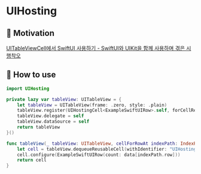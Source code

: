 # UIHosting

## 🚀 Motivation
[UITableViewCell에서 SwiftUI 사용하기 - SwiftUI와 UIKit을 함께 사용하며 겪은 시행착오](https://medium.com/@hongseongho/uitableviewcell%EC%97%90%EC%84%9C-swiftui-%EC%82%AC%EC%9A%A9%ED%95%98%EA%B8%B0-43321a9e9e90)

## 🧰 How to use
```swift
import UIHosting

private lazy var tableView: UITableView = {
    let tableView = UITableView(frame: .zero, style: .plain)
    tableView.register(UIHostingCell<ExampleSwiftUIRow>.self, forCellReuseIdentifier: "UIHostingCell")
    tableView.delegate = self
    tableView.dataSource = self
    return tableView
}()

func tableView(_ tableView: UITableView, cellForRowAt indexPath: IndexPath) -> UITableViewCell {
    let cell = tableView.dequeueReusableCell(withIdentifier: "UIHostingCell", for: indexPath) as! UIHostingCell<ExampleSwiftUIRow>
    cell.configure(ExampleSwiftUIRow(count: data[indexPath.row]))
    return cell
}
```
